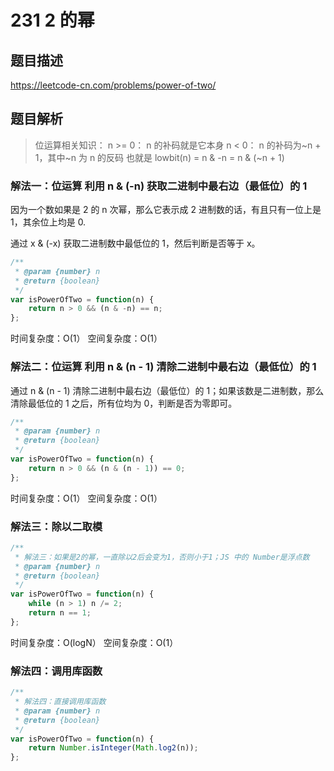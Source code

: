 # 231 2 的幂

## 题目描述

<https://leetcode-cn.com/problems/power-of-two/>

## 题目解析

> 位运算相关知识：
> n >= 0： n 的补码就是它本身
> n < 0： n 的补码为~n + 1，其中~n 为 n 的反码
> 也就是 lowbit(n) = n & -n = n & (~n + 1)

### 解法一：位运算 利用 n & (-n) 获取二进制中最右边（最低位）的 1

因为一个数如果是 2 的 n 次幂，那么它表示成 2 进制数的话，有且只有一位上是 1，其余位上均是 0.

通过 x & (-x) 获取二进制数中最低位的 1，然后判断是否等于 x。

```js
/**
 * @param {number} n
 * @return {boolean}
 */
var isPowerOfTwo = function(n) {
    return n > 0 && (n & -n) == n;
};
```

时间复杂度：O(1）
空间复杂度：O(1）

### 解法二：位运算 利用 n & (n - 1) 清除二进制中最右边（最低位）的 1

通过 n & (n - 1) 清除二进制中最右边（最低位）的 1；如果该数是二进制数，那么清除最低位的 1 之后，所有位均为 0，判断是否为零即可。

```js
/**
 * @param {number} n
 * @return {boolean}
 */
var isPowerOfTwo = function(n) {
    return n > 0 && (n & (n - 1)) == 0;
};
```

时间复杂度：O(1）
空间复杂度：O(1）

### 解法三：除以二取模

```js
/**
 * 解法三：如果是2的幂，一直除以2后会变为1，否则小于1；JS 中的 Number是浮点数
 * @param {number} n
 * @return {boolean}
 */
var isPowerOfTwo = function(n) {
    while (n > 1) n /= 2;
    return n == 1;
};
```

时间复杂度：O(logN）
空间复杂度：O(1）

### 解法四：调用库函数

```js
/**
 * 解法四：直接调用库函数
 * @param {number} n
 * @return {boolean}
 */
var isPowerOfTwo = function(n) {
    return Number.isInteger(Math.log2(n));
};
```

